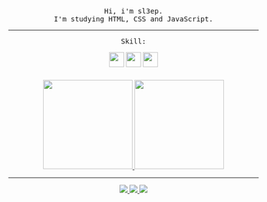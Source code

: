 <p align="center">
  <samp align="center">
    Hi, i'm sl3ep. <br>
I'm studying HTML, CSS and JavaScript.
    
----
    
  </samp>
</p>
  


<samp>
  <p align="center"> Skill: </p>
</samp>

<div align="center" display="inline-block">

<div style="display: inline_block">
<img width="30" src="https://cdn.jsdelivr.net/gh/devicons/devicon/icons/html5/html5-original.svg" />
<img width="30" src="https://cdn.jsdelivr.net/gh/devicons/devicon/icons/css3/css3-original.svg" />
<img width="30" src="https://cdn.jsdelivr.net/gh/devicons/devicon/icons/javascript/javascript-original.svg" />
          
</div>

###


<div align="center" display="inline-block">
<a href="https://github.com/sl3ep">
  <img height="180em" src="https://github-readme-stats.vercel.app/api?username=sl3ep&show_icons=true&theme=tokyonight&include_all_commits=true&count_private=true&custom_title=GitHub Status"/>
 <img height="180em" src="https://github-readme-stats.vercel.app/api/top-langs/?username=sl3ep&layout=default&langs_count=7&theme=tokyonight&custom_title=Languages&exclude_repo=dwm"/> 

  


</a>
</div>

    
----
    

<div display="inline-block">

<div style="display: inline_block">
<a href="https://www.instagram.com/sl3eep_/" > <img src="https://img.shields.io/badge/Instagram-1E1E2E?style=for-the-badge&logo=instagram&logoColor=white"> </a>
<a href="https://github.com/sl3ep" > <img src="https://img.shields.io/badge/GitHub-1E1E2E?style=for-the-badge&logo=github&logoColor=white"> </a>
<a href="https://twitter.com/sl3ep__" > <img src="https://img.shields.io/badge/LinkedIn-1E1E2E?style=for-the-badge&logo=linkedin&logoColor=white"> </a>
<!-- <a href="" > <img src="https://img.shields.io/badge/Spotify-1E1E2E?&style=for-the-badge&logo=spotify&logoColor=white"> </a> --!>
  </div>
</div>
  
